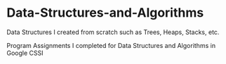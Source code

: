 # Data-Structures-and-Algorithms
Data Structures I created from scratch such as Trees, Heaps, Stacks, etc.

Program Assignments I completed for Data Structures and Algorithms in Google CSSI
